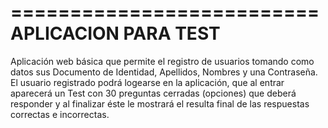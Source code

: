 ==========================
APLICACION PARA TEST
==========================

Aplicación web básica que permite el registro de usuarios tomando como datos sus Documento de Identidad, Apellidos, Nombres y una Contraseña. El usuario registrado podrá logearse en la aplicación, que al entrar aparecerá un Test con 30 preguntas cerradas (opciones) que deberá responder y al finalizar éste le mostrará el resulta final de las respuestas correctas e incorrectas.